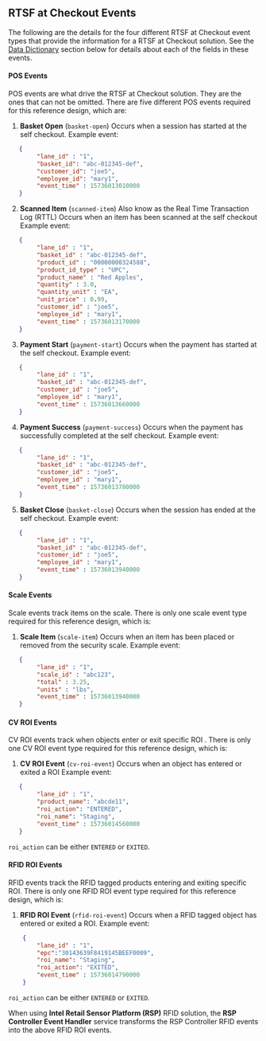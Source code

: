 ## RTSF at Checkout Events

The following are the details for the four different RTSF at Checkout event types that provide the information for a RTSF at Checkout solution. See the [Data Dictionary](#data-dictionary) section below for details about each of the fields in these events.

#### POS Events

POS events are what drive the RTSF at Checkout solution. They are the ones that can not be omitted. There are five different POS events required for this reference design, which are:

1. **Basket Open** (`basket-open`)
   Occurs when a session has started at the self checkout.
   Example event:

``` json
   {
		"lane_id" : "1",
		"basket_id": "abc-012345-def",
		"customer_id": "joe5",
		"employee_id": "mary1",
		"event_time" : 15736013010000
   }
```
   
2. **Scanned Item** (`scanned-item`)
   Also know as the Real Time Transaction Log (RTTL)
   Occurs when an item has been scanned at the self checkout
   Example event:

``` json
   {
		"lane_id" : "1",
		"basket_id" : "abc-012345-def",
		"product_id" : "00000000324588",
		"product_id_type" : "UPC",
		"product_name" : "Red Apples",
		"quantity" : 3.0,
		"quantity_unit" : "EA",
		"unit_price" : 0.99,
		"customer_id" : "joe5",
		"employee_id" : "mary1",
		"event_time" : 15736013170000
   }
```

3. **Payment Start** (`payment-start`)
   Occurs when the payment has started at the self checkout.
   Example event:

``` json
   {
		"lane_id" : "1",
		"basket_id" : "abc-012345-def",
		"customer_id" : "joe5",
		"employee_id" : "mary1",
		"event_time" : 15736013660000    
   }
```

   

4. **Payment Success** (`payment-success`)
   Occurs when the payment has successfully completed at the self checkout.
   Example event:

``` json
   {
		"lane_id" : "1",
		"basket_id" : "abc-012345-def",
		"customer_id" : "joe5",
		"employee_id" : "mary1",
		"event_time" : 15736013780000    
   }
```

   

5. **Basket Close** (`basket-close`)
   Occurs when the session has ended at the self checkout.
   Example event:

``` json
   {
		"lane_id" : "1",
		"basket_id" : "abc-012345-def",
		"customer_id" : "joe5",
		"employee_id" : "mary1",
		"event_time" : 15736013940000    
   }
```

#### Scale Events

Scale events track items on the scale. There is only one scale event type required for this reference design, which is:

1. **Scale Item** (`scale-item`)
   Occurs when an item has been placed or removed from the security scale.
   Example event:

``` json
   {
		"lane_id" : "1",
		"scale_id" : "abc123", 
		"total" : 3.25,
		"units" : "lbs",
		"event_time" : 15736013940000    
   }
```

#### CV ROI Events

CV ROI events track when objects enter or exit specific ROI . There is only one CV ROI event type required for this reference design, which is:

1. **CV ROI Event** (`cv-roi-event`)
   Occurs when an object has entered or exited a ROI
   Example event:

``` json
   {
		"lane_id" : "1",
		"product_name": "abcde11",
		"roi_action": "ENTERED",
		"roi_name": "Staging",
		"event_time" : 15736014560000    
   }
```

   `roi_action` can be either `ENTERED` or `EXITED`.

#### RFID ROI Events

RFID events track the RFID tagged products entering and exiting specific ROI. There is only one RFID ROI event type required for this reference design, which is:

1. **RFID ROI Event** (`rfid-roi-event`)
   Occurs when a RFID tagged object has entered or exited a ROI. 
   Example event:
   
``` json
    {
		"lane_id" : "1",
		"epc":"30143639F8419145BEEF0009",
		"roi_name": "Staging",
		"roi_action": "EXITED",
		"event_time" : 15736014790000            
    } 
```
   
   `roi_action` can be either `ENTERED` or `EXITED`.
   
   When using **Intel Retail Sensor Platform (RSP)** RFID solution, the **RSP Controller Event Handler** service transforms the RSP Controller RFID events into the above RFID ROI events.


